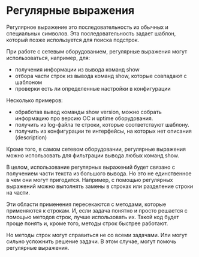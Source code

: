 # Регулярные выражения

Регулярное выражение это последовательность из обычных и специальных символов. Эта последовательность задает шаблон, который позже используется для поиска подстрок.

При работе с сетевым оборудованием, регулярные выражения могут использоваться, например, для:
* получения информации из вывода команд show
* отбора части строк из вывода команд show, которые совпадают с шаблоном
* проверки есть ли определенные настройки в конфигурации

Несколько примеров:
* обработав вывод команды show version, можно собрать информацию про версию ОС и uptime оборудования.
* получить из log-файла те строки, которые соответствуют шаблону.
* получить из конфигурации те интерфейсы, на которых нет описания (description)

Кроме того, в самом сетевом оборудовании, регулярные выражения можно использовать для фильтрации вывода любых команд show.

В целом, использование регулярных выражений будет связано с получением части текста из большого вывода.
Но это не единственное в чем они могут пригодится.
Например, с помощью регулярных выражений можно выполнять замены в строках или разделение строки на части.

Эти области применения пересекаются с методами, которые применяются к строкам.
И, если задача понятно и просто решается с помощью методов строк, лучше использовать их.
Такой код будет проще понять и, кроме того, методы строк быстрее работают.

Но методы строк могут справиться не со всеми задачами.
Или могут сильно усложнить решение задачи.
В этом случае, могут помочь регулярные выражения.


